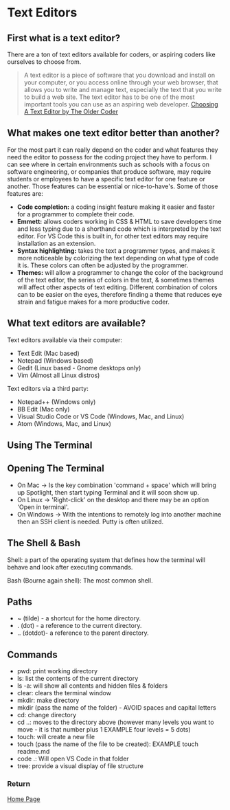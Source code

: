 # Text Editors

## First what is a text editor?

There are a ton of text editors available for coders, or aspiring coders like ourselves to choose from.
> A text editor is a piece of software that you download and install on your computer, or you access online through your web browser, that allows you to write and manage text, especially the text that you write to build a web site. The text editor has to be one of the most important tools you can use as an aspiring web developer. [Choosing A Text Editor by The Older Coder](https://codefellows.github.io/code-102-guide/curriculum/class-02/Choosing-A-Text-Editor--The-Older-Coder.pdf)

## What makes one text editor better than another?

For the most part it can really depend on the coder and what features they need the editor to possess for the coding project they have to perform.  I can see where in certain environments such as schools with a focus on software engineering, or companies that produce software, may require students or employees to have a specific text editor for one feature or another. Those features can be essential or nice-to-have's. Some of those features are:

- **Code completion:** a coding insight feature making it easier and faster for a programmer to complete their code.
- **Emmett:** allows coders working in CSS & HTML to save developers time and less typing due to a shorthand code which is interpreted by the text editor. For VS Code this is built in, for other text editors may require installation as an extension.
- **Syntax highlighting:** takes the text a programmer types, and makes it more noticeable by colorizing the text depending on what type of code it is. These colors can often be adjusted by the programmer.
- **Themes:** will allow a programmer to change the color of the background of the text editor, the series of colors in the text, & sometimes themes will affect other aspects of text editing. Different combination of colors can to be easier on the eyes, therefore finding a theme that reduces eye strain and fatigue makes for a more productive coder.

## What text editors are available?

Text editors available via their computer:

- Text Edit (Mac based)
- Notepad (Windows based)
- Gedit (Linux based - Gnome desktops only)
- Vim (Almost all Linux distros)

Text editors via a third party:

- Notepad++ (Windows only)
- BB Edit (Mac only)
- Visual Studio Code or VS Code (Windows, Mac, and Linux)
- Atom (Windows, Mac, and Linux)

## Using The Terminal

## Opening The Terminal

- On Mac -> Is the key combination 'command + space' which will bring up Spotlight, then start typing Terminal and it will soon show up.
- On Linux -> 'Right-click' on the desktop and there may be an option 'Open in terminal'.
- On Windows -> With the intentions to remotely log into another machine then an SSH client is needed. Putty is often utilized.

## The Shell & Bash

Shell: a part of the operating system that defines how the terminal will behave and look after executing commands.

Bash (Bourne again shell): The most common shell.

## Paths

- ~ (tilde) - a shortcut for the home directory.
- . (dot) - a reference to the current directory.
- .. (dotdot)- a reference to the parent directory.

## Commands

- pwd: print working directory
- ls: list the contents of the current directory
- ls -a: will show all contents and hidden files & folders
- clear: clears the terminal window
- mkdir: make directory
- mkdir (pass the name of the folder) - AVOID spaces and capital letters
- cd: change directory
- cd ..: moves to the directory above (however many levels you want to move - it is that number plus 1 EXAMPLE four levels = 5 dots)
- touch: will create a new file
- touch (pass the name of the file to be created): EXAMPLE touch readme.md
- code .: Will open VS Code in that folder
- tree: provide a visual display of file structure

### Return

[Home Page](README.md)
